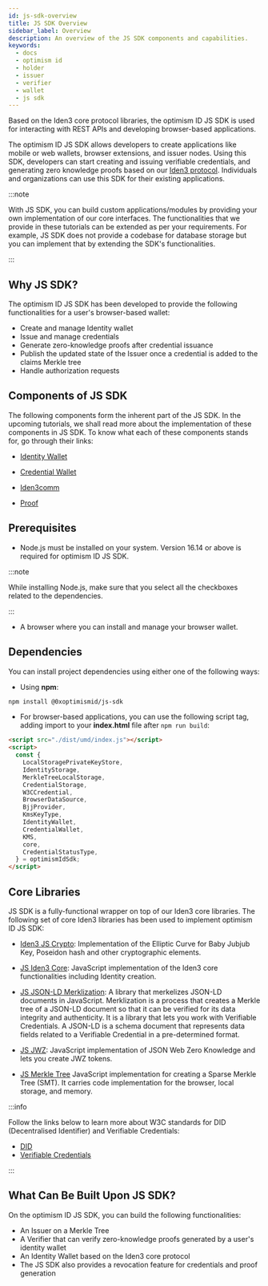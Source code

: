```yaml
---
id: js-sdk-overview
title: JS SDK Overview
sidebar_label: Overview
description: An overview of the JS SDK components and capabilities.
keywords:
  - docs
  - optimism id
  - holder
  - issuer
  - verifier
  - wallet
  - js sdk
---
```


Based on the Iden3 core protocol libraries, the optimism ID JS SDK is used for interacting with REST APIs and developing browser-based applications.

The optimism ID JS SDK allows developers to create applications like mobile or web wallets, browser extensions, and issuer nodes. Using this SDK, developers can start creating and issuing verifiable credentials, and generating zero knowledge proofs based on our [Iden3 protocol](https://docs.iden3.io/). Individuals and organizations can use this SDK for their existing applications.

:::note

With JS SDK, you can build custom applications/modules by providing your own implementation of our core interfaces. The functionalities that we provide in these tutorials can be extended as per your requirements. For example, JS SDK does not provide a codebase for database storage but you can implement that by extending the SDK's functionalities.

:::

## Why JS SDK?

The optimism ID JS SDK has been developed to provide the following functionalities for a user's browser-based wallet:

- Create and manage Identity wallet
- Issue and manage credentials
- Generate zero-knowledge proofs after credential issuance
- Publish the updated state of the Issuer once a credential is added to the claims Merkle tree
- Handle authorization requests

## Components of JS SDK

The following components form the inherent part of the JS SDK. In the upcoming tutorials, we shall read more about the implementation of these components in JS SDK. To know what each of these components stands for, go through their links:

- [Identity Wallet](/docs/category/identity)

- [Credential Wallet](/docs/category/credential)

- [Iden3comm](/docs/wallet/wallet-sdk/optimismid-sdk/iden3comm/overview.md)

- [Proof](/docs/wallet/wallet-sdk/optimismid-sdk/proof/overview.md)

## Prerequisites

- Node.js must be installed on your system. Version 16.14 or above is required for optimism ID JS SDK.

:::note

While installing Node.js, make sure that you select all the checkboxes related to the dependencies.

:::

- A browser where you can install and manage your browser wallet.

## Dependencies

You can install project dependencies using either one of the following ways:

- Using **npm**:

```bash
npm install @0xoptimismid/js-sdk
```

- For browser-based applications, you can use the following script tag, adding import to your **index.html** file after `npm run build`:

```html
<script src="./dist/umd/index.js"></script>
<script>
  const {
    LocalStoragePrivateKeyStore,
    IdentityStorage,
    MerkleTreeLocalStorage,
    CredentialStorage,
    W3CCredential,
    BrowserDataSource,
    BjjProvider,
    KmsKeyType,
    IdentityWallet,
    CredentialWallet,
    KMS,
    core,
    CredentialStatusType,
  } = optimismIdSdk;
</script>
```

## Core Libraries

JS SDK is a fully-functional wrapper on top of our Iden3 core libraries. The following set of core Iden3 libraries has been used to implement optimism ID JS SDK:

- <a href="https://github.com/iden3/js-crypto" target="_blank">Iden3 JS Crypto</a>: Implementation of the Elliptic Curve for Baby Jubjub Key, Poseidon hash and other cryptographic elements.

- <a href="https://github.com/iden3/js-iden3-core" target="_blank">JS Iden3 Core</a>: JavaScript implementation of the Iden3 core functionalities including Identity creation.

- <a href="https://github.com/iden3/js-jsonld-merklization" target="_blank">JS JSON-LD Merklization</a>: A library that merkelizes JSON-LD documents in JavaScript. Merklization is a process that creates a Merkle tree of a JSON-LD document so that it can be verified for its data integrity and authenticity. It is a library that lets you work with Verifiable Credentials. A JSON-LD is a schema document that represents data fields related to a Verifiable Credential in a pre-determined format.

- <a href="https://github.com/iden3/js-jwz" target="_blank">JS JWZ</a>: JavaScript implementation of JSON Web Zero Knowledge and lets you create JWZ tokens.

- <a href="https://github.com/iden3/js-merkletree" target="_blank">JS Merkle Tree</a> JavaScript implementation for creating a Sparse Merkle Tree (SMT). It carries code implementation for the browser, local storage, and memory.

:::info

Follow the links below to learn more about W3C standards for DID (Decentralised Identifier) and Verifiable Credentials:

- <ins><a href="https://www.w3.org/TR/did-core/" target="_blank">DID</a></ins>
- <ins><a href="https://www.w3.org/TR/vc-data-model/" target="_blank">Verifiable Credentials</a></ins>

:::

## What Can Be Built Upon JS SDK?

On the optimism ID JS SDK, you can build the following functionalities:

- An Issuer on a Merkle Tree
- A Verifier that can verify zero-knowledge proofs generated by a user's identity wallet
- An Identity Wallet based on the Iden3 core protocol
- The JS SDK also provides a revocation feature for credentials and proof generation

<br/>


